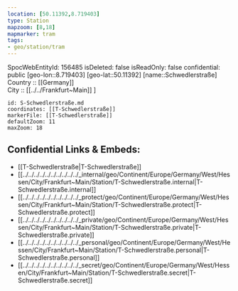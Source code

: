 ```yaml
---
location: [50.11392,8.719403] 
type: Station 
mapzoom: [8,18] 
mapmarker: tram 
tags:
- geo/station/tram
---
```

SpocWebEntityId: 156485
isDeleted: false
isReadOnly: false
confidential: public
[geo-lon::8.719403] 
[geo-lat::50.11392] 
[name::Schwedlerstraße] 
Country :: [[Germany]]  
City :: [[../../Frankfurt~Main]] ] 


```leaflet
id: S-Schwedlerstraße.md
coordinates: [[T-Schwedlerstraße]] 
markerFile: [[T-Schwedlerstraße]] 
defaultZoom: 11 
maxZoom: 18
```


## Confidential Links & Embeds: 
- [[T-Schwedlerstraße|T-Schwedlerstraße]] 
- [[../../../../../../../../../../_internal/geo/Continent/Europe/Germany/West/Hessen/City/Frankfurt~Main/Station/T-Schwedlerstraße.internal|T-Schwedlerstraße.internal]] 
- [[../../../../../../../../../../_protect/geo/Continent/Europe/Germany/West/Hessen/City/Frankfurt~Main/Station/T-Schwedlerstraße.protect|T-Schwedlerstraße.protect]] 
- [[../../../../../../../../../../_private/geo/Continent/Europe/Germany/West/Hessen/City/Frankfurt~Main/Station/T-Schwedlerstraße.private|T-Schwedlerstraße.private]] 
- [[../../../../../../../../../../_personal/geo/Continent/Europe/Germany/West/Hessen/City/Frankfurt~Main/Station/T-Schwedlerstraße.personal|T-Schwedlerstraße.personal]] 
- [[../../../../../../../../../../_secret/geo/Continent/Europe/Germany/West/Hessen/City/Frankfurt~Main/Station/T-Schwedlerstraße.secret|T-Schwedlerstraße.secret]] 
